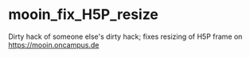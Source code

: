 # mooin_fix_H5P_resize
Dirty hack of someone else's dirty hack; fixes resizing of H5P frame on https://mooin.oncampus.de
